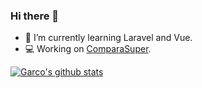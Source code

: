 ### Hi there 👋
- 🌱 I’m currently learning Laravel and Vue.
- 💻 Working on  [ComparaSuper](https://comparasuper.com/).


[![Garco's github stats](https://github-readme-stats.vercel.app/api?username=Garco97&show_icons=true&theme=radical)](https://github.com/anuraghazra/github-readme-stats)
